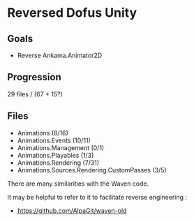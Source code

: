 # Reversed Dofus Unity

## Goals
- Reverse Ankama.Animator2D

## Progression
29 files / (67 + 15?)

## Files
- Animations (8/16)
- Animations.Events (10/11)
- Animations.Management (0/1)
- Animations.Playables (1/3)
- Animations.Rendering (7/31)
- Animations.Sources.Rendering.CustomPasses (3/5)

There are many similarities with the Waven code.

It may be helpful to refer to it to facilitate reverse engineering :
- https://github.com/AlpaGit/waven-old